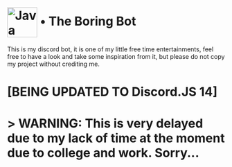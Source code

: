 # <img align="center" alt="Java" width="69px" src="https://raw.githubusercontent.com/leuconxyz/leuconxyz/main/Icons/tbc.png?raw=true"/> • The Boring Bot 
This is my discord bot, it is one of my little free time entertainments, feel free to have a look and take some inspiration from it, but please do not copy my project without crediting me.


# [BEING UPDATED TO Discord.JS 14]

# > WARNING: This is very delayed due to my lack of time at the moment due to college and work. Sorry...

